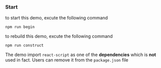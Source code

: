 ### Start
to start this demo, excute the following command
```
npm run begin
```
to rebuild this demo, excute the following command
```
npm run construct
```
The demo import ```react-script``` as one of the __dependencies__ which is __not__ used in fact. Users can remove it from the ```package.json``` file